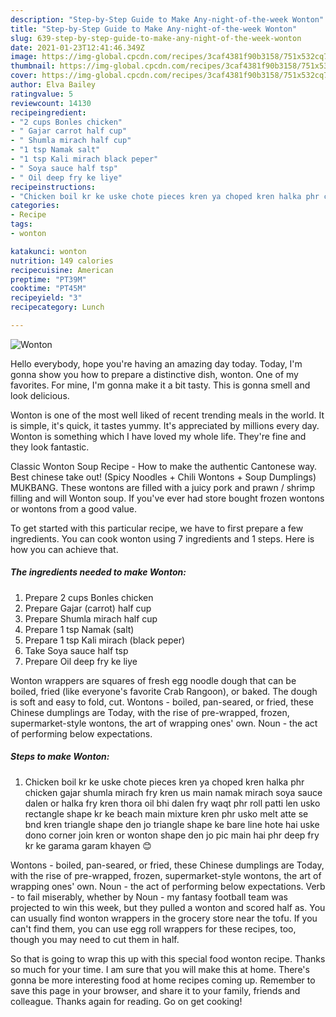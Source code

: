 ```yaml
---
description: "Step-by-Step Guide to Make Any-night-of-the-week Wonton"
title: "Step-by-Step Guide to Make Any-night-of-the-week Wonton"
slug: 639-step-by-step-guide-to-make-any-night-of-the-week-wonton
date: 2021-01-23T12:41:46.349Z
image: https://img-global.cpcdn.com/recipes/3caf4381f90b3158/751x532cq70/wonton-recipe-main-photo.jpg
thumbnail: https://img-global.cpcdn.com/recipes/3caf4381f90b3158/751x532cq70/wonton-recipe-main-photo.jpg
cover: https://img-global.cpcdn.com/recipes/3caf4381f90b3158/751x532cq70/wonton-recipe-main-photo.jpg
author: Elva Bailey
ratingvalue: 5
reviewcount: 14130
recipeingredient:
- "2 cups Bonles chicken"
- " Gajar carrot half cup"
- " Shumla mirach half cup"
- "1 tsp Namak salt"
- "1 tsp Kali mirach black peper"
- " Soya sauce half tsp"
- " Oil deep fry ke liye"
recipeinstructions:
- "Chicken boil kr ke uske chote pieces kren ya choped kren halka phr chicken gajar shumla mirach fry kren us main namak mirach soya sauce dalen or halka fry kren thora oil bhi dalen fry waqt phr roll patti len usko rectangle shape kr ke beach main mixture kren phr usko melt atte se bnd kren triangle shape den jo triangle shape ke bare line hote hai uske dono corner join kren or wonton shape den jo pic main hai phr deep fry kr ke garama garam khayen 😊"
categories:
- Recipe
tags:
- wonton

katakunci: wonton 
nutrition: 149 calories
recipecuisine: American
preptime: "PT39M"
cooktime: "PT45M"
recipeyield: "3"
recipecategory: Lunch

---
```



![Wonton](https://img-global.cpcdn.com/recipes/3caf4381f90b3158/751x532cq70/wonton-recipe-main-photo.jpg)

Hello everybody, hope you're having an amazing day today. Today, I'm gonna show you how to prepare a distinctive dish, wonton. One of my favorites. For mine, I'm gonna make it a bit tasty. This is gonna smell and look delicious.

Wonton is one of the most well liked of recent trending meals in the world. It is simple, it's quick, it tastes yummy. It's appreciated by millions every day. Wonton is something which I have loved my whole life. They're fine and they look fantastic.

Classic Wonton Soup Recipe - How to make the authentic Cantonese way. Best chinese take out! (Spicy Noodles + Chili Wontons + Soup Dumplings) MUKBANG. These wontons are filled with a juicy pork and prawn / shrimp filling and will Wonton soup. If you&#39;ve ever had store bought frozen wontons or wontons from a good value.


To get started with this particular recipe, we have to first prepare a few ingredients. You can cook wonton using 7 ingredients and 1 steps. Here is how you can achieve that.

<!--inarticleads1-->

##### The ingredients needed to make Wonton:

1. Prepare 2 cups Bonles chicken
1. Prepare  Gajar (carrot) half cup
1. Prepare  Shumla mirach half cup
1. Prepare 1 tsp Namak (salt)
1. Prepare 1 tsp Kali mirach (black peper)
1. Take  Soya sauce half tsp
1. Prepare  Oil deep fry ke liye


Wonton wrappers are squares of fresh egg noodle dough that can be boiled, fried (like everyone&#39;s favorite Crab Rangoon), or baked. The dough is soft and easy to fold, cut. Wontons - boiled, pan-seared, or fried, these Chinese dumplings are Today, with the rise of pre-wrapped, frozen, supermarket-style wontons, the art of wrapping ones&#39; own. Noun - the act of performing below expectations. 

<!--inarticleads2-->

##### Steps to make Wonton:

1. Chicken boil kr ke uske chote pieces kren ya choped kren halka phr chicken gajar shumla mirach fry kren us main namak mirach soya sauce dalen or halka fry kren thora oil bhi dalen fry waqt phr roll patti len usko rectangle shape kr ke beach main mixture kren phr usko melt atte se bnd kren triangle shape den jo triangle shape ke bare line hote hai uske dono corner join kren or wonton shape den jo pic main hai phr deep fry kr ke garama garam khayen 😊


Wontons - boiled, pan-seared, or fried, these Chinese dumplings are Today, with the rise of pre-wrapped, frozen, supermarket-style wontons, the art of wrapping ones&#39; own. Noun - the act of performing below expectations. Verb - to fail miserably, whether by Noun - my fantasy football team was projected to win this week, but they pulled a wonton and scored half as. You can usually find wonton wrappers in the grocery store near the tofu. If you can&#39;t find them, you can use egg roll wrappers for these recipes, too, though you may need to cut them in half. 

So that is going to wrap this up with this special food wonton recipe. Thanks so much for your time. I am sure that you will make this at home. There's gonna be more interesting food at home recipes coming up. Remember to save this page in your browser, and share it to your family, friends and colleague. Thanks again for reading. Go on get cooking!
